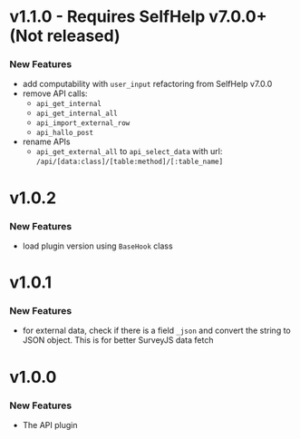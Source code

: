 # v1.1.0 - Requires SelfHelp v7.0.0+ (Not released)
### New Features
 - add computability with `user_input` refactoring from SelfHelp v7.0.0 
 - remove API calls:
   - `api_get_internal`
   - `api_get_internal_all`
   - `api_import_external_row`
   - `api_hallo_post`
 - rename APIs
   - `api_get_external_all` to `api_select_data` with url: `/api/[data:class]/[table:method]/[:table_name]`

# v1.0.2
### New Features
 - load plugin version using `BaseHook` class 

# v1.0.1
### New Features
 - for external data, check if there is a field `_json` and convert the string to JSON object. This is for better SurveyJS data fetch

# v1.0.0

### New Features

 - The API plugin
